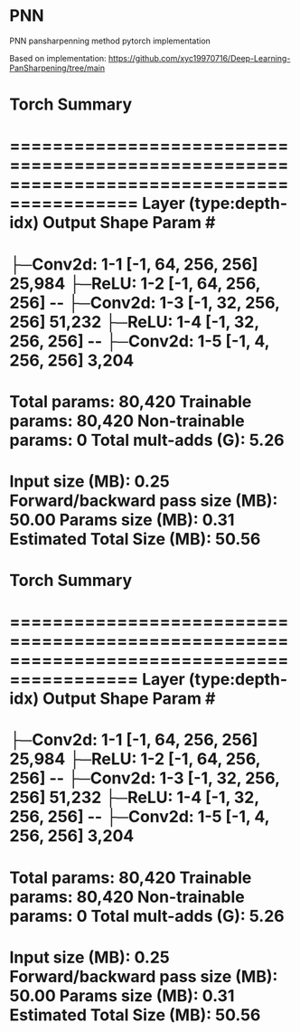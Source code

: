 # PNN

PNN pansharpenning method pytorch implementation

Based on implementation: https://github.com/xyc19970716/Deep-Learning-PanSharpening/tree/main

# Torch Summary

==========================================================================================
Layer (type:depth-idx) Output Shape Param #
==========================================================================================
├─Conv2d: 1-1 [-1, 64, 256, 256] 25,984
├─ReLU: 1-2 [-1, 64, 256, 256] --
├─Conv2d: 1-3 [-1, 32, 256, 256] 51,232
├─ReLU: 1-4 [-1, 32, 256, 256] --
├─Conv2d: 1-5 [-1, 4, 256, 256] 3,204
==========================================================================================
Total params: 80,420
Trainable params: 80,420
Non-trainable params: 0
Total mult-adds (G): 5.26
==========================================================================================
Input size (MB): 0.25
Forward/backward pass size (MB): 50.00
Params size (MB): 0.31
Estimated Total Size (MB): 50.56
==========================================================================================

# Torch Summary

==========================================================================================
Layer (type:depth-idx) Output Shape Param #
==========================================================================================
├─Conv2d: 1-1 [-1, 64, 256, 256] 25,984
├─ReLU: 1-2 [-1, 64, 256, 256] --
├─Conv2d: 1-3 [-1, 32, 256, 256] 51,232
├─ReLU: 1-4 [-1, 32, 256, 256] --
├─Conv2d: 1-5 [-1, 4, 256, 256] 3,204
==========================================================================================
Total params: 80,420
Trainable params: 80,420
Non-trainable params: 0
Total mult-adds (G): 5.26
==========================================================================================
Input size (MB): 0.25
Forward/backward pass size (MB): 50.00
Params size (MB): 0.31
Estimated Total Size (MB): 50.56
==========================================================================================
